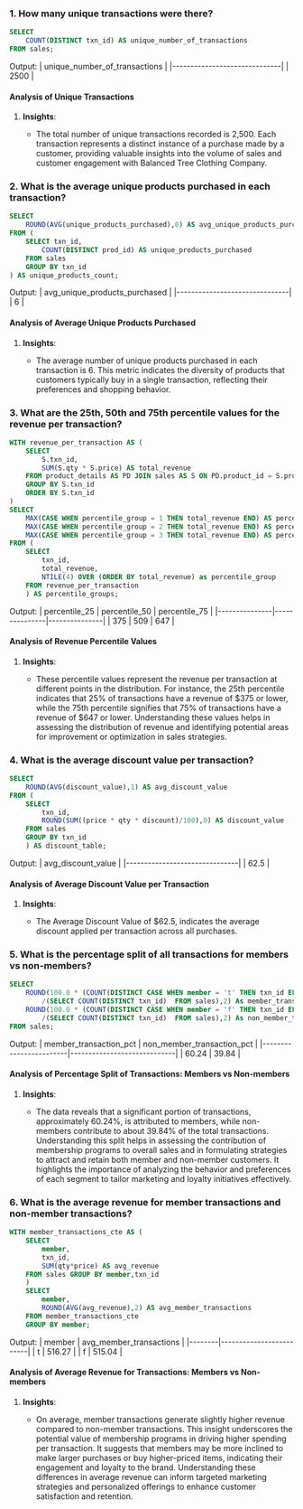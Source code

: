 ### 1. How many unique transactions were there?

```sql
SELECT
	COUNT(DISTINCT txn_id) AS unique_number_of_transactions
FROM sales;
```

Output:
| unique_number_of_transactions |
|------------------------------|
| 2500 |

#### Analysis of Unique Transactions

1. **Insights**:

   - The total number of unique transactions recorded is 2,500. Each transaction represents a distinct instance of a purchase made by a customer, providing valuable insights into the volume of sales and customer engagement with Balanced Tree Clothing Company.

### 2. What is the average unique products purchased in each transaction?

```sql
SELECT
	ROUND(AVG(unique_products_purchased),0) AS avg_unique_products_purchased
FROM (
	SELECT txn_id,
		COUNT(DISTINCT prod_id) AS unique_products_purchased
	FROM sales
	GROUP BY txn_id
) AS unique_products_count;
```

Output:
| avg_unique_products_purchased |
|-------------------------------|
| 6 |

#### Analysis of Average Unique Products Purchased

1. **Insights**:

   - The average number of unique products purchased in each transaction is 6. This metric indicates the diversity of products that customers typically buy in a single transaction, reflecting their preferences and shopping behavior.

### 3. What are the 25th, 50th and 75th percentile values for the revenue per transaction?

```sql
WITH revenue_per_transaction AS (
	SELECT
		S.txn_id,
		SUM(S.qty * S.price) AS total_revenue
 	FROM product_details AS PD JOIN sales AS S ON PD.product_id = S.prod_id
 	GROUP BY S.txn_id
 	ORDER BY S.txn_id
)
SELECT
	MAX(CASE WHEN percentile_group = 1 THEN total_revenue END) AS percentile_25,
    MAX(CASE WHEN percentile_group = 2 THEN total_revenue END) AS percentile_50,
    MAX(CASE WHEN percentile_group = 3 THEN total_revenue END) AS percentile_75
FROM (
	SELECT
		txn_id,
		total_revenue,
		NTILE(4) OVER (ORDER BY total_revenue) as percentile_group
    FROM revenue_per_transaction
	) AS percentile_groups;
```

Output:
| percentile_25 | percentile_50 | percentile_75 |
|---------------|---------------|---------------|
| 375 | 509 | 647 |

#### Analysis of Revenue Percentile Values

1. **Insights**:

   - These percentile values represent the revenue per transaction at different points in the distribution. For instance, the 25th percentile indicates that 25% of transactions have a revenue of $375 or lower, while the 75th percentile signifies that 75% of transactions have a revenue of $647 or lower. Understanding these values helps in assessing the distribution of revenue and identifying potential areas for improvement or optimization in sales strategies.

### 4. What is the average discount value per transaction?

```sql
SELECT
	ROUND(AVG(discount_value),1) AS avg_discount_value
FROM (
	SELECT
		txn_id,
		ROUND(SUM((price * qty * discount)/100),0) AS discount_value
	FROM sales
	GROUP BY txn_id
	) AS discount_table;
```

Output:
| avg_discount_value |
|-------------------------------|
| 62.5 |

#### Analysis of Average Discount Value per Transaction

1. **Insights**:

   - The Average Discount Value of $62.5, indicates the average discount applied per transaction across all purchases.

### 5. What is the percentage split of all transactions for members vs non-members?

```sql
SELECT
	ROUND(100.0 * (COUNT(DISTINCT CASE WHEN member = 't' THEN txn_id ELSE 0 END))
		/(SELECT COUNT(DISTINCT txn_id)  FROM sales),2) As member_transaction_pct,
	ROUND(100.0 * (COUNT(DISTINCT CASE WHEN member = 'f' THEN txn_id ELSE 0 END))
		/(SELECT COUNT(DISTINCT txn_id)  FROM sales),2) As non_member_transaction_pct
FROM sales;
```

Output:
| member_transaction_pct | non_member_transaction_pct |
|------------------------|-----------------------------|
| 60.24 | 39.84 |

#### Analysis of Percentage Split of Transactions: Members vs Non-members

1. **Insights**:

   - The data reveals that a significant portion of transactions, approximately 60.24%, is attributed to members, while non-members contribute to about 39.84% of the total transactions. Understanding this split helps in assessing the contribution of membership programs to overall sales and in formulating strategies to attract and retain both member and non-member customers. It highlights the importance of analyzing the behavior and preferences of each segment to tailor marketing and loyalty initiatives effectively.

### 6. What is the average revenue for member transactions and non-member transactions?

```sql
WITH member_transactions_cte AS (
	SELECT
		member,
		txn_id,
		SUM(qty*price) AS avg_revenue
	FROM sales GROUP BY member,txn_id
	)
	SELECT
		member,
		ROUND(AVG(avg_revenue),2) AS avg_member_transactions
	FROM member_transactions_cte
	GROUP BY member;
```

Output:
| member | avg_member_transactions |
|--------|-------------------------|
| t | 516.27 |
| f | 515.04 |

#### Analysis of Average Revenue for Transactions: Members vs Non-members

1. **Insights**:

   - On average, member transactions generate slightly higher revenue compared to non-member transactions. This insight underscores the potential value of membership programs in driving higher spending per transaction. It suggests that members may be more inclined to make larger purchases or buy higher-priced items, indicating their engagement and loyalty to the brand. Understanding these differences in average revenue can inform targeted marketing strategies and personalized offerings to enhance customer satisfaction and retention.
